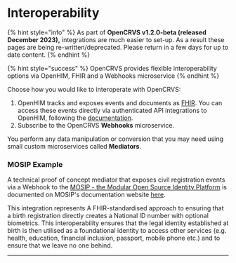# Interoperability

{% hint style="info" %}
As part of **OpenCRVS v1.2.0-beta (released December 2023),** integrations are much easier to set-up.  As a result these pages are being re-written/deprecated.  Please return in a few days for up to date content. &#x20;
{% endhint %}

{% hint style="success" %}
OpenCRVS provides flexible interoperability options via OpenHIM, FHIR and a Webhooks microservice
{% endhint %}

Choose how you would like to interoperate with OpenCRVS:

1. OpenHIM tracks and exposes events and documents as [FHIR](https://hl7.org/FHIR/).  You can access these events directly via authenticated API integrations to OpenHIM, following the [documentation](http://openhim.org/docs/introduction/about).
2. Subscribe to the OpenCRVS **Webhooks** microservice. &#x20;

You perform any data manipulation or conversion that you may need using small custom microservices called **Mediators**.

### **MOSIP Example**

A technical proof of concept mediator that exposes civil registration events via a Webhook to the [MOSIP - the Modular Open Source Identity Platform](https://www.mosip.io/) is documented on MOSIP's documentation website [here](https://docs.mosip.io/1.2.0/integrations/mosip-opencrvs-integration).

This integration represents A FHIR-standardised approach to ensuring that a birth registration directly creates a National ID number with optional biometrics. This interoperability ensures that the legal identity established at birth is then utilised as a foundational identity to access other services (e.g. health, education, financial inclusion, passport, mobile phone etc.) and to ensure that we leave no one behind.



****

